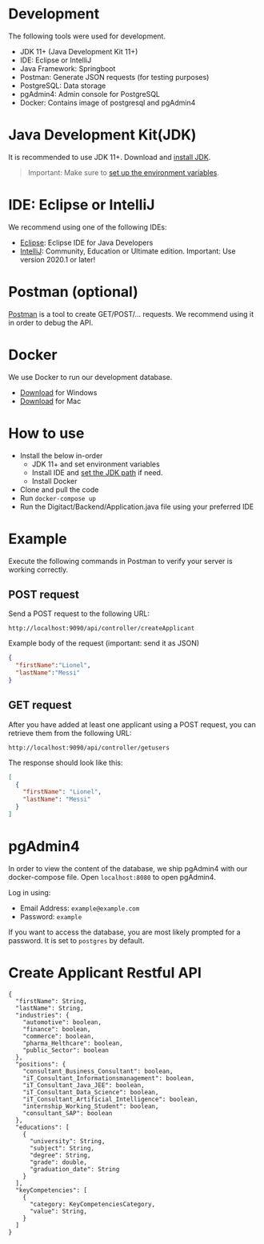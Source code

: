 # Development

The following tools were used for development.
- JDK 11+ (Java Development Kit 11+)
- IDE: Eclipse or IntelliJ 
- Java Framework: Springboot
- Postman: Generate JSON requests (for testing purposes)
- PostgreSQL: Data storage
- pgAdmin4: Admin console for PostgreSQL
- Docker: Contains image of postgresql and pgAdmin4

# Java Development Kit(JDK)
It is recommended to use JDK 11+.
Download and [install JDK](https://www.oracle.com/java/technologies/javase-downloads.html).

> Important: Make sure to [set up the environment variables](https://www.java.com/en/download/help/path.xml).

# IDE: Eclipse or IntelliJ
We recommend using one of the following IDEs:
- [Eclipse](https://www.eclipse.org/downloads/packages/release/luna/sr2/eclipse-ide-java-developers): Eclipse IDE for Java Developers 
- [IntelliJ](https://www.jetbrains.com/idea/download/#section=windows): Community, Education or Ultimate edition. Important: Use version 2020.1 or later!

# Postman (optional)
[Postman](https://www.postman.com/downloads/) is a tool to create GET/POST/... requests. We recommend using it in order to debug the API.

# Docker

We use Docker to run our development database.
- [Download](https://docs.docker.com/docker-for-windows/install/) for Windows 
- [Download](https://docs.docker.com/docker-for-mac/install/) for Mac

# How to use

- Install the below in-order
  - JDK 11+ and set environment variables
  - Install IDE and [set the JDK path](https://www.jetbrains.com/help/idea/sdk.html) if need. 
  - Install Docker
- Clone and pull the code
- Run `docker-compose up`
- Run the Digitact/Backend/Application.java file using your preferred IDE

# Example
Execute the following commands in Postman to verify your server is working correctly.

## POST request

Send a POST request to the following URL:
```
http://localhost:9090/api/controller/createApplicant
```
Example body of the request (important: send it as JSON)
``` json
{
  "firstName":"Lionel",
  "lastName":"Messi"
}
```

## GET request

After you have added at least one applicant using a POST request, you can retrieve them from the following URL:

```
http://localhost:9090/api/controller/getusers
```


The response should look like this:
``` json
[
  {
    "firstName": "Lionel",
    "lastName": "Messi"
  }
]
```

# pgAdmin4

In order to view the content of the database, we ship pgAdmin4 with our docker-compose file. Open `localhost:8080` to open pgAdmin4. 

Log in using:
- Email Address: `example@example.com`
- Password: `example`


If you want to access the database, you are most likely prompted for a password. It is set to `postgres` by default.



# Create Applicant Restful API

```
{
  "firstName": String,
  "lastName": String,
  "industries": {
    "automotive": boolean,
    "finance": boolean,
    "commerce": boolean,
    "pharma_Helthcare": boolean,
    "public_Sector": boolean
  },
  "positions": {
    "consultant_Business_Consultant": boolean,
    "iT_Consultant_Informationsmanagement": boolean,
    "iT_Consultant_Java_JEE": boolean,
    "iT_Consultant_Data_Science": boolean,
    "iT_Consultant_Artificial_Intelligence": boolean,
    "internship_Working_Student": boolean,
    "consultant_SAP": boolean
  },
  "educations": [
    {
      "university": String,
      "subject": String,
      "degree": String,
      "grade": double,
      "graduation_date": String
    }
  ],
  "keyCompetencies": [
    {
      "category: KeyCompetenciesCategory,
      "value": String,
    }
  ]
}
```

